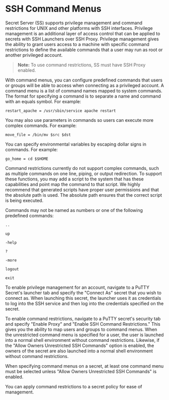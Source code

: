 [title]: # (SSH Command Menus)
[tags]: # (SSH Proxy,Networking,command menu)
[priority]: # (1000)

# SSH Command Menus

Secret Server (SS) supports privilege management and command restrictions for UNIX and other platforms with SSH interfaces. Privilege management is an additional layer of access control that can be applied to secrets with SSH Launchers over SSH Proxy. Privilege management gives the ability to grant users access to a machine with specific command restrictions to define the available commands that a user may run as root or another privileged account.

> **Note:** To use command restrictions, SS must have SSH Proxy enabled.

With command menus, you can configure predefined commands that users or groups will be able to access when connecting as a privileged account. A command menu is a list of command names mapped to system commands. The format for specifying a command is to separate a name and command with an equals symbol. For example:

`restart_apache = /usr/sbin/service apache restart`

You may also use parameters in commands so users can execute more complex commands. For example:

`move_file = /bin/mv $src $dst`

You can specify environmental variables by escaping dollar signs in commands. For example:

`go_home = cd $$HOME`

Command restrictions currently do not support complex commands, such as multiple commands on one line, piping, or output redirection. To support these functions, you may add a script to the system that has these capabilities and point map the command to that script. We highly recommend that generated scripts have proper user permissions and that the absolute path is used. The absolute path ensures that the correct script is being executed.

Commands may not be named as numbers or one of the following predefined commands:

`..`

`up`

`-help`

`?`

`-more`

`logout`

`exit`

To enable privilege management for an account, navigate to a PuTTY Secret's launcher tab and specify the "Connect As" secret that you wish to connect as. When launching this secret, the launcher uses it as credentials to log into the SSH service and then log into the credentials specified on the secret.

To enable command restrictions, navigate to a PuTTY secret's security tab and specify "Enable Proxy" and "Enable SSH Command Restrictions." This gives you the ability to map users and groups to command menus. When the unrestricted command menu is specified for a user, the user is launched into a normal shell environment without command restrictions. Likewise, if the "Allow Owners Unrestricted SSH Commands" option is enabled, the owners of the secret are also launched into a normal shell environment without command restrictions.

When specifying command menus on a secret, at least one command menu must be selected unless "Allow Owners Unrestricted SSH Commands" is enabled.

You can apply command restrictions to a secret policy for ease of management.
